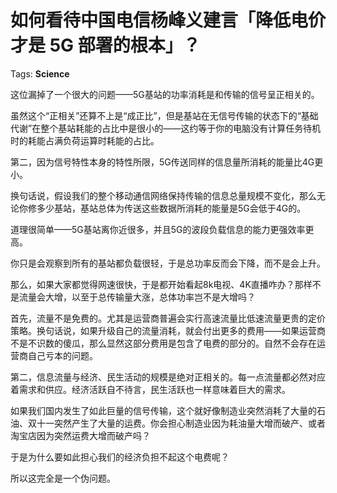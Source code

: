 # 如何看待中国电信杨峰义建言「降低电价才是 5G 部署的根本」？

Tags: **Science**

这位漏掉了一个很大的问题——5G基站的功率消耗是和传输的信号呈正相关的。

虽然这个“正相关”还算不上是“成正比”，但是基站在无信号传输的状态下的“基础代谢”在整个基站耗能的占比中是很小的——这约等于你的电脑没有计算任务待机时的耗能占满负荷运算时耗能的占比。

第二，因为信号特性本身的特性所限，5G传送同样的信息量所消耗的能量比4G更小。

换句话说，假设我们的整个移动通信网络保持传输的信息总量规模不变化，那么无论你修多少基站，基站总体为传送这些数据所消耗的能量是5G会低于4G的。

道理很简单——5G基站离你近很多，并且5G的波段负载信息的能力更强效率更高。

你只是会观察到所有的基站都负载很轻，于是总功率反而会下降，而不是会上升。

那么，如果大家都觉得网速很快，于是都开始看起8k电视、4K直播咋办？那样不是流量会大增，以至于总传输量大涨，总体功率岂不是大增吗？

首先，流量不是免费的。尤其是运营商普遍会实行高速流量比低速流量更贵的定价策略。换句话说，如果升级自己的流量消耗，就会付出更多的费用——如果运营商不是不识数的傻瓜，那么显然这部分费用是包含了电费的部分的。自然不会存在运营商自己亏本的问题。

第二，信息流量与经济、民生活动的规模是绝对正相关的。每一点流量都必然对应着需求和供应。经济活跃自不待言，民生活跃也一样意味着巨大的需求。

如果我们国内发生了如此巨量的信号传输，这个就好像制造业突然消耗了大量的石油、双十一突然产生了大量的运费。你会担心制造业因为耗油量大增而破产、或者淘宝店因为突然运费大增而破产吗？

于是为什么要如此担心我们的经济负担不起这个电费呢？

  


所以这完全是一个伪问题。



